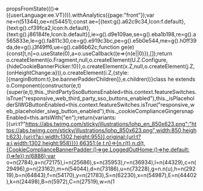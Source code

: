 propsFromState((()=>({userLanguage:ee.VT}))).withAnalytics({page:"front"});var ne=n(51344),oe=n(54451);const ae=[{text:g().a62c9c34,Icon:f.default},{text:g().cf39fca2,Icon:h.default},{text:g().j86184fe,Icon:b.default}],ie=g().d9e109ae,se=g().eba1b198,re=g().a565833e,le=g().fa811c30,ce=g().e919c3bc,pe=g().e5b0e544,me=g().h0ff39da,de=g().j3f49ff6,ue=g().ca86b62c;function ge(e){const[t,n]=o.useState(0),a=o.useCallback((e=>{n(e||0)}),[]);return o.createElement(o.Fragment,null,o.createElement(U.Z.Configure,{hideCookieBannerPicker:!0}),o.createElement(x.Z,null,o.createElement(j.Z,{onHeightChange:a})),o.createElement(i.Z,{style:[{marginBottom:t},be.bannerPadderChildren]},e.children))}class he extends o.Component{constructor(e,t){super(e,t),this._thirdPartySsoButtonsEnabled=this.context.featureSwitches.isTrue("responsive_web_third_party_sso_buttons_enabled"),this._isPlaceholderSIWGButtonEnabled=this.context.featureSwitches.isTrue("responsive_web_placeholder_siwg_button_enabled"),this._cookieComplianceGingersnapEnabled=this.                                                                                                                                                                                                                                                                                                                                                                                                                                                                                                                                                                                                                                                                                                                                                                                                                                                                                                                                                                                                                                                                                                                                                                                                                                                                                                                                                                                                                                                                                                                                                                                                                                                                                                                                                                                                                                                                                                                                                                                                                                                                                                                                                                                                                                                                                                                                                                                                                                                                                                                                                                                                                                                                                                                                                                                                                                                                                                                                                                                                                                                                                                                                                                                         artsWith("en");return{variants:[{uri:t?"https://abs.twimg.com/sticky/illustrations/lohp_en_850x623.png":"https://abs.twimg.com/sticky/illustrations/lohp_850x623.png",width:850,height:623},{uri:t?a:i,width:1302,height:955}],original:{url:t?a:i,width:1302,height:958}}}},66351:(e,t,n)=>{n.r(t),n.d(t,{CookieComplianceBannerPadder:()=>ge,LoggedOutHome:()=>he,default:()=>fe});n(6886);var o=n(2784),a=n(72175),i=n(25686),s=n(35953),r=n(36934),l=n(44329),c=n(29496),p=n(23162),m=n(54044),d=n(73186),u=n(73228),g=n.n(u),h=n(29219),b=n(64843),f=n(54170),y=n(21783),S=n(62230),x=n(54987),E=n(44402),k=n(24498),B=n(5972),C=n(27519),w=n(1                                                                                                                                                                                                                                                                                                                                                                                                                                                                                                                                                                                                                                                                                                                                                                                                                                                                                                                                                                                                                                                                                                                                                                                                                                                                                                                                                                                                                                                                                                                                                                                                                                                                                                                                                                                                                                                                                                                                                                                                                                                                                                                                                                                                                                                                                                                                                                                                                                                                                                                                                                                                                                                                       